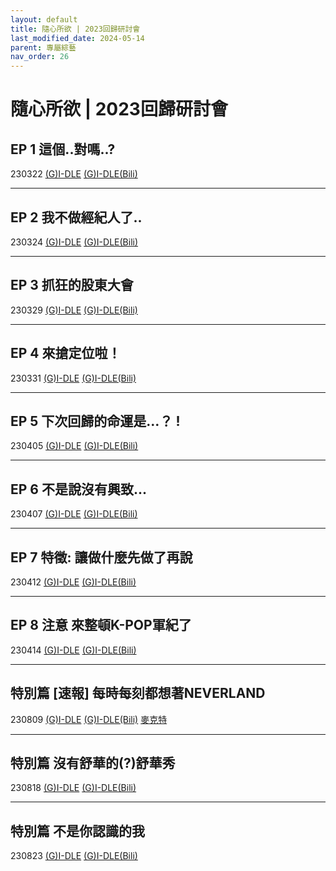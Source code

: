 ```yaml
---
layout: default
title: 隨心所欲 | 2023回歸研討會
last_modified_date: 2024-05-14
parent: 專屬綜藝
nav_order: 26
---
```


# 隨心所欲 | 2023回歸研討會

## EP 1 這個..對嗎..?

230322 [(G)I-DLE]() [(G)I-DLE(Bili)]()

---

## EP 2 我不做經紀人了..

230324 [(G)I-DLE]() [(G)I-DLE(Bili)]()

---

## EP 3 抓狂的股東大會

230329 [(G)I-DLE]() [(G)I-DLE(Bili)]()

---

## EP 4 來搶定位啦！

230331 [(G)I-DLE]() [(G)I-DLE(Bili)]()

---

## EP 5 下次回歸的命運是…？ !

230405 [(G)I-DLE]() [(G)I-DLE(Bili)]()

---

## EP 6 不是說沒有興致...

230407 [(G)I-DLE]() [(G)I-DLE(Bili)]()

---

## EP 7 特徵: 讓做什麼先做了再說

230412 [(G)I-DLE]() [(G)I-DLE(Bili)]()

---

## EP 8 注意 來整頓K-POP軍紀了

230414 [(G)I-DLE]() [(G)I-DLE(Bili)]()

---

## 特別篇 [速報] 每時每刻都想著NEVERLAND

230809 [(G)I-DLE]() [(G)I-DLE(Bili)]() [麥克特]()

---

## 特別篇 沒有舒華的(?)舒華秀

230818 [(G)I-DLE]() [(G)I-DLE(Bili)]()

---

## 特別篇 不是你認識的我

230823 [(G)I-DLE]() [(G)I-DLE(Bili)]()
